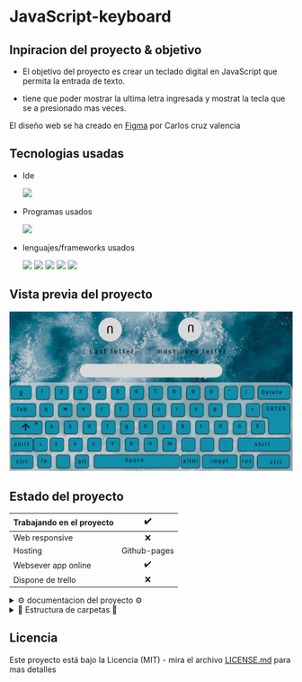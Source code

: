 # JavaScript-keyboard

## Inpiracion del proyecto & objetivo

-  El objetivo del proyecto es crear un teclado digital en JavaScript que permita la entrada de texto. 

-  tiene que poder mostrar la ultima letra ingresada y mostrat la tecla que se a presionado mas veces.

El diseño web se ha creado en [Figma](https://www.figma.com/file/kP0SJhf4iDDa9kAzsz1LM1/Github-projects?node-id=0%3A1) por Carlos cruz valencia

## Tecnologias usadas

- Ide
    <!-- visual studio code -->
    <code><img height="25" src="https://img.shields.io/badge/Visual_Studio_Code-0078D4?style=for-the-badge&logo=visual%20studio%20code&logoColor=white"></code>

- Programas usados
    <!-- figma -->
    <code><img height="30" src="https://img.shields.io/badge/Figma-F24E1E?style=for-the-badge&logo=figma&logoColor=white"></code>
- lenguajes/frameworks usados
    <!-- html -->
    <code><img height="30" src="https://img.shields.io/badge/HTML5-E34F26?style=for-the-badge&logo=html5&logoColor=white"></code><!-- css -->
    <code><img height="30" src="https://img.shields.io/badge/CSS3-1572B6?style=for-the-badge&logo=css3&logoColor=white"></code><!-- sass -->
    <code><img height="30" src="https://img.shields.io/badge/Sass-CC6699?style=for-the-badge&logo=sass&logoColor=white"></code><!-- javascript -->
    <code><img src="https://img.shields.io/badge/JavaScript-323330?style=for-the-badge&logo=javascript&logoColor=F7DF1E"></img></code>
    <code><img src="https://img.shields.io/badge/jquery-%230769AD.svg?style=for-the-badge&logo=jquery&logoColor=white"></img></code>
    
## Vista previa del proyecto

<!-- ``vista no disponible`` -->
<img src="pr-project\project-preview.png" aling="center"></img>
<!-- <img src="project-preview.gif" aling="center"></img> -->

## Estado del proyecto

|Trabajando en el proyecto|✔️|
| -------------------------- | :----------------: |
|            Web responsive  |      ❌        |
|           Hosting          |   Github-pages |
| Websever app online        |         ✔️    |  
| Dispone de trello          |         ❌    |  
<details>
<summary>⚙️ documentacion del proyecto ⚙️</summary>

1. Creacion de la pagina web en figma
    ![](pr-project/project-preview.png)
1. Maketacion de la pagina web en html y css/sass
    ![](pr-project/1.png)
    ``codigo del landing page`` [_landing.scss](assets/styles/sass/layouts/_landing.scss)
    ``codigo del teclado`` [_keys.scss](assets/styles/sass/components/_keys.scss)

2. Se añaden efectos a las teclas del teclado
   <img src="pr-project/1.gif" aling="center"></img>
    <!-- ![](pr-project/1.gif) -->
3. Se crea el javascript para detectar la tecla presionada
    ```javascript
    document.addEventListener('keydown', (event) => {
            var name = event.key;
            cosole.log(name);
    }, false);
    ```
    ![](pr-project/2.gif)
4. Pasamos el input del keyboard a una lista 
   
    ```javascript
    // lista que almacena las teclas presionadas
    list = [];

    document.addEventListener('keydown', (event) => {
            var name = event.key;
            // agregamos la tecla presionada a la lista
            list.push(name);
            // Eliminamos las , de la lista
            var string = list.join("");
            // pasamos el valor de la lista a el input text
            document.querySelector('input[name="input-text"]').value = string;
    }, false);
    ```
    ![](pr-project/3.gif)
5. Se añaden efectos a las teclas del teclado al ser presionadas por el usuario
    ``imagen no disponible``
</details>

<details >
<summary>📁 Estructura de carpetas 📁</summary>

```text
/
└── assets/
│    ├── js/
│    │   ├++ jquery.js "cdn"
│    │   └── app.js
│    └── media/
│    │    └── img
│    └── styles/
│        ├── css/
│        │   ├── main.css
│        │   └── main.css.map
│        └── sass/
│            ├── base/
│            │   └──_settings.scss
│            ├── components/
│            │   └──_keys.scss
│            ├── layouts/
│            │   └──_landing.scss
│            └── main.scss
├── pr-project/
├── index.html
├── Licence
└── README.md
```

</details>


<!-- └── / ├── │ -->


## Licencia

Este proyecto está bajo la Licencia (MIT) - mira el archivo [LICENSE.md](LICENSE.md)  para mas detalles

<!-- ## !codigo temporal¡
## git update code
```shell
git add -A && git commit -a -m \"update\" && git push
```

## sass compiler code
```shell
sass -w --style compressed assets/styles/sass/main.scss assets/styles/css/main.css
``` -->

<!-- ## otros links de interes para hacer la documentacion del proyecto -->

<!-- emojis  -->
<!-- https://tutorialmarkdown.com/emojis -->

<!-- badges/shields -->
<!-- https://naereen.github.io/badges/ -->
<!-- https://github.com/Ileriayo/markdown-badges -->